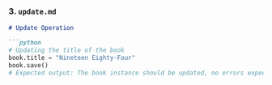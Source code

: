 
### 3. `update.md`
```markdown
# Update Operation

```python
# Updating the title of the book
book.title = "Nineteen Eighty-Four"
book.save()
# Expected output: The book instance should be updated, no errors expected.
